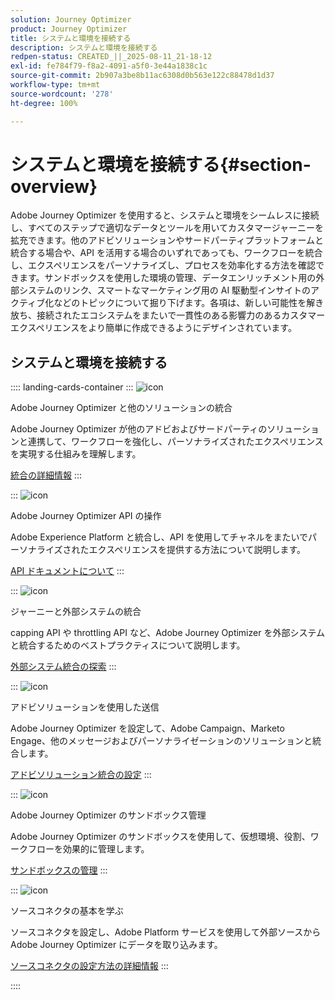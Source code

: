 ```yaml
---
solution: Journey Optimizer
product: Journey Optimizer
title: システムと環境を接続する
description: システムと環境を接続する
redpen-status: CREATED_||_2025-08-11_21-18-12
exl-id: fe784f79-f8a2-4091-a5f0-3e44a1838c1c
source-git-commit: 2b907a3be8b11ac6308d0b563e122c88478d1d37
workflow-type: tm+mt
source-wordcount: '278'
ht-degree: 100%

---
```


# システムと環境を接続する{#section-overview}

Adobe Journey Optimizer を使用すると、システムと環境をシームレスに接続し、すべてのステップで適切なデータとツールを用いてカスタマージャーニーを拡充できます。他のアドビソリューションやサードパーティプラットフォームと統合する場合や、API を活用する場合のいずれであっても、ワークフローを統合し、エクスペリエンスをパーソナライズし、プロセスを効率化する方法を確認できます。サンドボックスを使用した環境の管理、データエンリッチメント用の外部システムのリンク、スマートなマーケティング用の AI 駆動型インサイトのアクティブ化などのトピックについて掘り下げます。各項は、新しい可能性を解き放ち、接続されたエコシステムをまたいで一貫性のある影響力のあるカスタマーエクスペリエンスをより簡単に作成できるようにデザインされています。

## システムと環境を接続する

:::: landing-cards-container
:::
![icon](https://cdn.experienceleague.adobe.com/icons/puzzle-piece.svg?lang=ja)

Adobe Journey Optimizer と他のソリューションの統合

Adobe Journey Optimizer が他のアドビおよびサードパーティのソリューションと連携して、ワークフローを強化し、パーソナライズされたエクスペリエンスを実現する仕組みを理解します。

[統合の詳細情報](../using/integrations/ajo-integrations.md)
:::

:::
![icon](https://cdn.experienceleague.adobe.com/icons/code-branch.svg)

Adobe Journey Optimizer API の操作

Adobe Experience Platform と統合し、API を使用してチャネルをまたいでパーソナライズされたエクスペリエンスを提供する方法について説明します。

[API ドキュメントについて](../using/configuration/ajo-apis.md)
:::

:::
![icon](https://cdn.experienceleague.adobe.com/icons/puzzle-piece.svg?lang=ja)

ジャーニーと外部システムの統合

capping API や throttling API など、Adobe Journey Optimizer を外部システムと統合するためのベストプラクティスについて説明します。

[外部システム統合の探索](external-systems-landing-page.md)
:::

:::
![icon](https://cdn.experienceleague.adobe.com/icons/puzzle-piece.svg?lang=ja)

アドビソリューションを使用した送信

Adobe Journey Optimizer を設定して、Adobe Campaign、Marketo Engage、他のメッセージおよびパーソナライゼーションのソリューションと統合します。

[アドビソリューション統合の設定](adobe-solutions-landing-page.md)
:::

:::
![icon](https://cdn.experienceleague.adobe.com/icons/gear.svg)

Adobe Journey Optimizer のサンドボックス管理

Adobe Journey Optimizer のサンドボックスを使用して、仮想環境、役割、ワークフローを効果的に管理します。

[サンドボックスの管理](sandbox-landing-page.md)
:::

:::
![icon](https://cdn.experienceleague.adobe.com/icons/circle-play.svg)

ソースコネクタの基本を学ぶ

ソースコネクタを設定し、Adobe Platform サービスを使用して外部ソースから Adobe Journey Optimizer にデータを取り込みます。

[ソースコネクタの設定方法の詳細情報](../using/start/get-started-sources.md)
:::

::::
